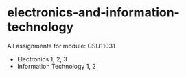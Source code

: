 # electronics-and-information-technology

All assignments for module: CSU11031
- Electronics 1, 2, 3
- Information Technology 1, 2
